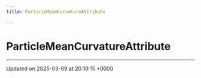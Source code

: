 ```yaml
---
title: ParticleMeanCurvatureAttribute

---
```


# ParticleMeanCurvatureAttribute





-------------------------------

Updated on 2025-03-09 at 20:10:15 +0000